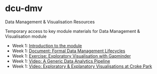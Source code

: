 # dcu-dmv
Data Management &amp; Visualisation Resources

Temporary access to key module materials for Data Management & Visualisation module

 * Week 1: [Introduction to the module](01/01_CSC1143_Introduction.pdf) 
 * Week 1: [Document: Formal Data Management Lifecycles](01/01_Formal_Data_Management_Lifecycles.md)
 * Week 1: [Exercise: Exploratory Visualisation with Gapminder](01/01_Lab_Exploring_Data) 
 * Week 1: [Video: A Generic Data Analytics Pipeline](https://youtu.be/7_qzNabbt5E)
 * Week 1: [Video: Exploratory & Explanatory Visualisations at Croke Park](https://youtu.be/Sc8S-6J7AKM)
